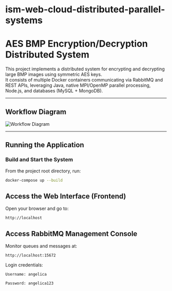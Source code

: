 # ism-web-cloud-distributed-parallel-systems
# AES BMP Encryption/Decryption Distributed System

This project implements a distributed system for encrypting and decrypting large BMP images using symmetric AES keys.  
It consists of multiple Docker containers communicating via RabbitMQ and REST APIs, leveraging Java, native MPI/OpenMP parallel processing, Node.js, and databases (MySQL + MongoDB).

---

## Workflow Diagram

![Workflow Diagram](diagram.png)

---

## Running the Application

### Build and Start the System

From the project root directory, run:

```bash
docker-compose up --build
```
## Access the Web Interface (Frontend)

Open your browser and go to:

```plaintext
http://localhost
```
## Access RabbitMQ Management Console
Monitor queues and messages at:
```
http://localhost:15672
```
Login credentials:
```
Username: angelica

Password: angelica123
```
